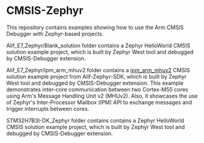 # CMSIS-Zephyr
This repository contains examples showing how to use the Arm CMSIS Debugger with Zephyr-based projects.

Alif_E7_Zephyr/Blank_solution folder contains a Zephyr HelloWorld CMSIS solution example project, which is built by Zephyr West tool and debugged by CMSIS-Debugger extension.

Alif_E7_Zephyr/ipm_arm_mhuv2 folder contains a [ipm_arm_mhuv2](https://github.com/alifsemi/sdk-alif/tree/main/samples/drivers/ipm/ipm_arm_mhuv2) CMSIS solution example project from Alif-Zephyr-SDK, which is built by Zephyr West tool and debugged by CMSIS-Debugger extension. This example demonstrates inter-core communication between two Cortex-M55 cores using Arm's Message Handling Unit v2 (MHUv2). Also, it showcases the use of Zephyr's Inter-Processor Mailbox (IPM) API to exchange messages and trigger interrupts between cores.

STM32H7B3I-DK_Zephyr folder contains contains a Zephyr HelloWorld CMSIS solution example project, which is built by Zephyr West tool and debugged by CMSIS-Debugger extension.
